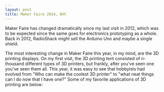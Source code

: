 ```yaml
---
layout: post
title: Maker Faire 2014, NYC
---
```


Maker Faire has changed dramatically since my last visit in 2012, which was to be expected
since the same goes for electronics prototyping as a whole.  Back in 2012, RadioShack might
sell the Arduino Uno and maybe a single shield.  

The most interesting change in Maker Faire this year, in my mind, are the 3D printing displays.
On my first visit, the 3D printing tent consisted of n-thousand different types of 3D printers,
but frankly, after you've seen one you've seen them all.  This year, it was easy to see that
hobbyists had evolved from "Who can make the coolest 3D printer" to "what neat things can I do
now that I have one?"  Some of my favorite applications of 3D printing are below:

  
